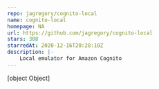 ```yaml
---
repo: jagregory/cognito-local
name: cognito-local
homepage: NA
url: https://github.com/jagregory/cognito-local
stars: 308
starredAt: 2020-12-16T20:28:10Z
description: |-
    Local emulator for Amazon Cognito
---
```


[object Object]
